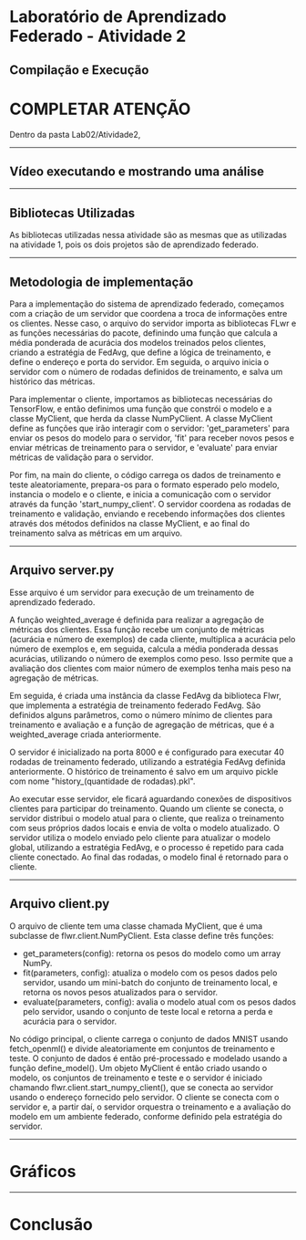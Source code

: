 # Laboratório de Aprendizado Federado  - Atividade 2

## Compilação e Execução

# COMPLETAR ATENÇÃO
Dentro da pasta Lab02/Atividade2, 

---

## Vídeo executando e mostrando uma análise

---

## Bibliotecas Utilizadas

As bibliotecas utilizadas nessa atividade são as mesmas que as utilizadas na atividade 1, pois os dois projetos são de aprendizado federado.

---

## Metodologia de implementação

Para a implementação do sistema de aprendizado federado, começamos com a criação de um servidor que coordena a troca de informações entre os clientes. Nesse caso, o arquivo do servidor importa as bibliotecas FLwr e as funções necessárias do pacote, definindo uma função que calcula a média ponderada de acurácia dos modelos treinados pelos clientes, criando a estratégia de FedAvg, que define a lógica de treinamento, e define o endereço e porta do servidor. Em seguida, o arquivo inicia o servidor com o número de rodadas definidos de treinamento, e salva um histórico das métricas.

Para implementar o cliente, importamos as bibliotecas necessárias do TensorFlow, e então definimos uma função que constrói o modelo e a classe MyClient, que herda da classe NumPyClient. A classe MyClient define as funções que irão interagir com o servidor: 'get_parameters' para enviar os pesos do modelo para o servidor, 'fit' para receber novos pesos e enviar métricas de treinamento para o servidor, e 'evaluate' para enviar métricas de validação para o servidor.

Por fim, na main do cliente, o código carrega os dados de treinamento e teste aleatoriamente, prepara-os para o formato esperado pelo modelo, instancia o modelo e o cliente, e inicia a comunicação com o servidor através da função 'start_numpy_client'. O servidor coordena as rodadas de treinamento e validação, enviando e recebendo informações dos clientes através dos métodos definidos na classe MyClient, e ao final do treinamento salva as métricas em um arquivo.

---

## Arquivo server.py

Esse arquivo é um servidor para execução de um treinamento de aprendizado federado.

A função weighted_average é definida para realizar a agregação de métricas dos clientes. Essa função recebe um conjunto de métricas (acurácia e número de exemplos) de cada cliente, multiplica a acurácia pelo número de exemplos e, em seguida, calcula a média ponderada dessas acurácias, utilizando o número de exemplos como peso. Isso permite que a avaliação dos clientes com maior número de exemplos tenha mais peso na agregação de métricas.

Em seguida, é criada uma instância da classe FedAvg da biblioteca Flwr, que implementa a estratégia de treinamento federado FedAvg. São definidos alguns parâmetros, como o número mínimo de clientes para treinamento e avaliação e a função de agregação de métricas, que é a weighted_average criada anteriormente.

O servidor é inicializado na porta 8000 e é configurado para executar 40 rodadas de treinamento federado, utilizando a estratégia FedAvg definida anteriormente. O histórico de treinamento é salvo em um arquivo pickle com nome "history_(quantidade de rodadas).pkl".

Ao executar esse servidor, ele ficará aguardando conexões de dispositivos clientes para participar do treinamento. Quando um cliente se conecta, o servidor distribui o modelo atual para o cliente, que realiza o treinamento com seus próprios dados locais e envia de volta o modelo atualizado. O servidor utiliza o modelo enviado pelo cliente para atualizar o modelo global, utilizando a estratégia FedAvg, e o processo é repetido para cada cliente conectado. Ao final das rodadas, o modelo final é retornado para o cliente.

---

## Arquivo client.py

O arquivo de cliente tem uma classe chamada MyClient, que é uma subclasse de flwr.client.NumPyClient. Esta classe define três funções:

* get_parameters(config): retorna os pesos do modelo como um array NumPy.
* fit(parameters, config): atualiza o modelo com os pesos dados pelo servidor, usando um mini-batch do conjunto de treinamento local, e retorna os novos pesos atualizados para o servidor.
* evaluate(parameters, config): avalia o modelo atual com os pesos dados pelo servidor, usando o conjunto de teste local e retorna a perda e acurácia para o servidor.

No código principal, o cliente carrega o conjunto de dados MNIST usando fetch_openml() e divide aleatoriamente em conjuntos de treinamento e teste. O conjunto de dados é então pré-processado e modelado usando a função define_model(). Um objeto MyClient é então criado usando o modelo, os conjuntos de treinamento e teste e o servidor é iniciado chamando flwr.client.start_numpy_client(), que se conecta ao servidor usando o endereço fornecido pelo servidor. O cliente se conecta com o servidor e, a partir daí, o servidor orquestra o treinamento e a avaliação do modelo em um ambiente federado, conforme definido pela estratégia do servidor.

---

# Gráficos

---

# Conclusão
